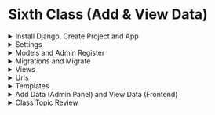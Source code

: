 # Sixth Class (Add & View Data)

<details>
<summary>Install Django, Create Project and App</summary>

### Step 1: Install Django

Ensure Django is installed in your Python environment using pip:

```bash
pip install django
```

### Step 2: Start a New Django Project

Create a new Django project named `myproject`:

```bash
django-admin startproject myproject
```

This command initializes a new Django project with a default directory structure and necessary configuration files.

### Step 3: Create a New Django App

Generate a new app named `myApp` within your project:

```bash
python manage.py startapp myApp
```

Creating an app in Django organizes related functionalities such as models, views, and templates into modular components.
</details>

<details>
<summary>Settings</summary>

### Step 4: Configure Settings

In `settings.py`, configure the `INSTALLED_APPS` list to include your app (`myApp`) and define the template directory:

```python
# settings.py

INSTALLED_APPS = [
    ...
    'myApp',
]

TEMPLATES = [
    {
        'BACKEND': 'django.template.backends.django.DjangoTemplates',
        'DIRS': [BASE_DIR, 'template'],  # Adjust 'template' to your actual template directory
        'APP_DIRS': True,
        'OPTIONS': {
            'context_processors': [
                ...
            ],
        },
    },
]
```

- **INSTALLED_APPS**: Includes all Django applications used in the project. Adding `'myApp'` ensures Django recognizes the app and its components.
  
- **TEMPLATES**: Defines the configuration for Django's template engine. `DIRS` specifies where Django should look for HTML templates.
</details>

<details>
<summary>Models and Admin Register</summary>

### Step 5: Define Models

Define your models (`StudentModel` and `TeacherModel`) in `models.py` within `myApp`:

```python
# myApp/models.py

from django.db import models

class StudentModel(models.Model):
    name = models.CharField(max_length=50)
    stdid = models.CharField(max_length=50)
    dept = models.CharField(max_length=50)

    def __str__(self):
        return self.name+"-"+self.stdid+"-"+self.dept

class TeacherModel(models.Model):
    tecname = models.CharField(max_length=50)
    tecid = models.CharField(max_length=50)
    subject = models.CharField(max_length=50)

    def __str__(self):
        return self.tecname+"-"+self.tecid+"-"+self.subject
```

- **Models**: Models are Python classes that define the structure and behavior of data stored in the database. Each model class corresponds to a database table.

### Step 6: Register Models in Admin

Register your models in `admin.py` to manage them via the Django admin interface:

```python
# myApp/admin.py

from django.contrib import admin
from myApp.models import *

admin.site.register(StudentModel)
admin.site.register(TeacherModel)
```

- **Admin**: Django admin is a built-in application for managing the project's data models via a web interface. Registering models allows CRUD operations (Create, Read, Update, Delete) through the admin site.
</details>

<details>
<summary>Migrations and Migrate</summary>

Before using your models, you need to apply migrations to create the database tables:

```bash
python manage.py makemigrations
python manage.py migrate
```
</details>

<details>
<summary>Views</summary>

### Step 7: Define Views

Create views in `views.py` to handle HTTP requests and render HTML templates:

```python

from django.shortcuts import render, redirect, HttpResponse
from myApp.models import *

def Home(request):
    return HttpResponse("Hello")

def index(request):
    return render(request, 'index.html')

def home(request):
    return render(request, 'home.html')

def studentpage(request):
    student = StudentModel.objects.all()
    dict = {
        'std': student 
    }
    return render(request, 'studentpage.html', dict)

def teacherpage(request):
    teacher = TeacherModel.objects.all()
    mydict = {
        'teach': teacher
    }
    return render(request, 'teacherpage.html', mydict)
```

- **Views**: Views are Python functions or classes that receive web requests and return web responses. They fetch data from models and pass it to HTML templates for rendering.
</details>

<details>
<summary>Urls</summary>

### Step 8: Configure URLs

Define URL patterns in `urls.py` to map views to URLs within your Django project:

```python
# myproject/urls.py

from django.contrib import admin
from django.urls import path
from myApp.views import *

urlpatterns = [
    path('admin/', admin.site.urls),
    path('home/', home, name='home'),
    path('index/', index, name='index'),
    path('studentpage/', studentpage, name='studentpage'),
    path('teacherpage/', teacherpage, name='teacherpage'),
]
```

- **URLs**: URLs in Django map web requests to specific views. Each path in `urlpatterns` defines a URL pattern, associating a URL with a corresponding view function.
</details>

<details>
<summary>Templates</summary>

### Step 9: Create HTML Templates

Develop HTML templates to display content rendered by views. Use Django's template language for dynamic content:

- **index.html**

```html
<!DOCTYPE html>
<html>
<head>
<style>
ul {
  list-style-type: none;
  margin: 0;
  padding: 0;
  overflow: hidden;
  background-color: #333;
}

li {
  float: left;
}

li a {
  display: block;
  color: white;
  text-align: center;
  padding: 14px 16px;
  text-decoration: none;
}

li a:hover:not(.active) {
  background-color: #111;
}

.active {
  background-color: #04AA6D;
}
</style>
</head>
<body>

{% include 'navbar.html' %}

{% block content %}

{% endblock content %}

</body>
</html>
```

- **index.html**: The `index.html` file in this Django project serves as the main landing page for users accessing the site. Here’s a breakdown of its components and how it fits into the overall project structure:

1. **Purpose**: 
   - The `index.html` acts as the introductory page when users visit the root URL (`index/`). It typically provides an overview or navigational hub for accessing other sections of the site.

2. **Structure**:
   - **Navigation Bar**: 
     - A static navigation bar (`navbar.html`) is included using Django template's `{% include 'navbar.html' %}`. This bar provides links for easy navigation across different sections of the site.

     ```html
     {% include 'navbar.html' %}
     ```

   - **Content Block**:
     - The `{% block content %}` and `{% endblock content %}` tags define where dynamic content specific to the `index.html` page would be inserted. This allows for flexibility in updating and customizing the page content.

     ```html
     {% block content %}
     <!-- Content specific to index.html goes here -->
     {% endblock content %}
     ```


- **home.html**

```html
{% extends 'index.html' %}

{% block content %}
<h1>Homepage</h1>
<!-- Your homepage content here -->
{% endblock content %}
```

- **studentpage.html**

```html
{% extends "index.html" %}
{% block content %}
<!DOCTYPE html>
<html>
<head>
<style>
#customers {
  font-family: Arial, Helvetica, sans-serif;
  border-collapse: collapse;
  width: 100%;
}

#customers td, #customers th {
  border: 1px solid #ddd;
  padding: 8px;
}

#customers tr:nth-child(even){background-color: #f2f2f2;}

#customers tr:hover {background-color: #ddd;}

#customers th {
  padding-top: 12px;
  padding-bottom: 12px;
  text-align: left;
  background-color: #04AA6D;
  color: white;
}
</style>
</head>
<body>

<h1>This is Student Page</h1>

<table id="customers">
  <tr>
    <th>Name</th>
    <th>Student Id</th>
    <th>Department</th>
  </tr>
  {% for i in std %}
  <tr>
    <td>{{i.name}}</td>
    <td>{{i.stdid}}</td>
    <td>{{i.dept}}</td>
  </tr>
  {% endfor %}
</table>

</body>
</html>
{% endblock content %}
```

- **teacherpage.html**

```html
{% extends "index.html" %}
{% block content %}
<!DOCTYPE html>
<html>
<head>
<style>
#customers {
  font-family: Arial, Helvetica, sans-serif;
  border-collapse: collapse;
  width: 100%;
}

#customers td, #customers th {
  border: 1px solid #ddd;
  padding: 8px;
}

#customers tr:nth-child(even){background-color: #f2f2f2;}

#customers tr:hover {background-color: #ddd;}

#customers th {
  padding-top: 12px;
  padding-bottom: 12px;
  text-align: left;
  background-color: #04AA6D;
  color: white;
}
</style>
</head>
<body>

<h1>This is Teacher Page</h1>

<table id="customers">
  <tr>
    <th>Name</th>
    <th>Teacher Id</th>
    <th>Subject</th>
  </tr>
  {% for i in teach %}
  <tr>
    <td>{{i.tecname}}</td>
    <td>{{i.tecid}}</td>
    <td>{{i.subject}}</td>
  </tr>
  {% endfor %}
</table>

</body>
</html>
{% endblock content %}
```

- **HTML Templates**: Django templates are HTML files with embedded Django template language tags (`{% ... %}` and `{{ ... }}`). They allow dynamic rendering of data passed from views.
</details>

<details>
<summary>Add Data (Admin Panel) and View Data (Frontend)</summary>

### Step 10: Adding Data via the Django Admin Panel

The Django admin panel provides a convenient way to manage the data in your database through a web interface. Here’s a step-by-step guide on how to add data using the admin panel:

#### Step 1: Create a Superuser

Before you can access the admin panel,

 you need to create a superuser. This is an admin account that has full access to the Django admin interface. Run the following command and follow the prompts to set up the superuser:

```bash
python manage.py createsuperuser
```

Provide a username, email address, and password when prompted.

#### Step 2: Start the Development Server

Start the Django development server if it is not already running:

```bash
python manage.py runserver
```

#### Step 3: Access the Admin Panel

Open your web browser and navigate to the Django admin panel by going to `http://127.0.0.1:8000/admin/`. You will be prompted to log in. Use the superuser credentials you created earlier.

#### Step 4: Add Data

Once logged in, you will see the admin dashboard. You will see the `StudentModel` and `TeacherModel` that you registered in the admin interface.

1. **Adding a Student**:
    - Click on `StudentModels` in the admin dashboard.
    - Click the “Add Student Model” button.
    - Fill out the form with the student's `name`, `stdid`, and `dept`.
    - Click the “Save” button.

2. **Adding a Teacher**:
    - Click on `TeacherModels` in the admin dashboard.
    - Click the “Add Teacher Model” button.
    - Fill out the form with the teacher's `tecname`, `tecid`, and `subject`.
    - Click the “Save” button.

The data you enter will be saved to the database and can be viewed on the respective student and teacher pages (`http://127.0.0.1:8000/studentpage/` and `http://127.0.0.1:8000/teacherpage/`).

</details>
<details>
<summary>Class Topic Review</summary>

- [x] Install Django and create a new project (`myproject`)
- [x] Create a new Django app (`myApp`)
- [x] Configure `INSTALLED_APPS` in `settings.py`
- [x] Define models (`StudentModel` and `TeacherModel`) in `models.py`
- [x] Register models in `admin.py`
- [x] Apply migrations (`makemigrations`, `migrate`)
- [x] Define views (`index`, `home`, `studentpage`, `teacherpage`) in `views.py`
- [x] Configure URLs (`urls.py`) for project routing
- [x] Create HTML templates (`index.html`, `home.html`, `studentpage.html`, `teacherpage.html`, `navbar.html`)
- [x] Add data via Django admin panel
- [x] View data rendered on frontend pages

</details>

